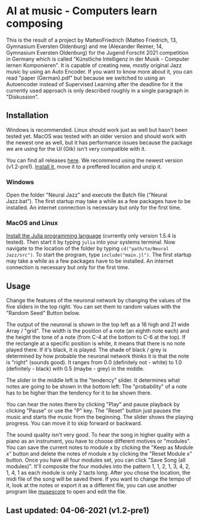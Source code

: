 # AI at music - Computers learn composing
This is the result of a project by MatteoFriedrich (Matteo Friedrich, 13, Gymnasium Eversten Oldenburg) and me (Alexander Reimer, 14, Gymnasium Eversten Oldenburg) for the Jugend Forscht 2021 competition in Germany which is called "Künstliche Intelligenz in der Musik - Computer lernen Komponieren". It is capable of creating new, mostly original Jazz music by using an Auto Encoder. If you want to know more about it, you can read "paper (German).pdf" but because we switched to using an Autoencoder instead of Supervised Learning after the deadline for it the currently used approach is only described roughly in a single paragraph in "Diskussion".

## Installation
Windows is recommended. Linux should work just as well but hasn't been tested yet. MacOS was tested with an older version and should work with the newest one as well, but it has performance issues because the package we are using for the UI (Gtk) isn't very compatible with it.

You can find all releases [here](https://github.com/AR102/AI-Composer.jl/releases). We recommend using the newest version (v1.2-pre1).
[Install it](https://github.com/AR102/AI-Composer.jl/releases/tag/v1.2-pre1), move it to a preffered location and unzip it.

### Windows
Open the folder "Neural Jazz" and execute the Batch file ("Neural Jazz.bat"). The first startup may take a while as a few packages have to be installed. An internet connection is necessary but only for the first time.

### MacOS and Linux
[Install the Julia programming language](https://julialang.org/downloads/oldreleases/) (currently only version 1.5.4 is tested). Then start it by typing `julia` into your systems terminal. Now navigate to the location of the folder by typing `cd("path/to/Neural Jazz/src")`. To start the program, type `include("main.jl")`. The first startup may take a while as a few packages have to be installed. An internet connection is necessary but only for the first time.

## Usage
Change the features of the neuronal network by changing the values of the five sliders in the top right. You can set them to random values with the "Random Seed" Button below.

The output of the neuronal is shown in the top left as a 16 high and 21 wide Array / "grid". The width is the position of a note (an eighth note each) and the height the tone of a note (from C-4 at the bottom to C-6 at the top). If the rectangle at a specific position is white, it means that there is no note played there. If it's black, it is played. The shade of black / grey is determined by how probable the neuronal network thinks it is that the note is "right" (sounds good). It ranges from 0.0 (definitely not - white) to 1.0 (definitely - black) with 0.5 (maybe - grey) in the middle.

The slider in the middle left is the "tendency" slider. It determines what notes are going to be shown in the bottom left: The "probability" of a note has to be higher than the tendency for it to be shown there.

You can hear the notes there by clicking "Play" and pause playback by clicking "Pause" or use the "P" key. The "Reset" button just pauses the music and starts the music from the beginning. The slider shows the playing progress. You can move it to skip forward or backward. 

The sound quality isn't very good. To hear the song in higher quality with a piano as an instrument, you have to choose different motives or "modules". You can save the current notes to module x by clicking the "Keep as Module x" button and delete the notes of module x by clicking the "Reset Module x" button. Once you have all four modules set, you can click "Save Song (all modules)". It'll composite the four modules into the pattern 1, 1, 2, 1, 3, 4, 2, 1, 4, 1 as each module is only 2 tacts long. After you chose the location, the midi file of the song will be saved there. If you want to change the tempo of it, look at the notes or export it as a different file, you can use another program like [musescore](https://musescore.org/de) to open and edit the file.

## Last updated: 04-06-2021 (v1.2-pre1)
